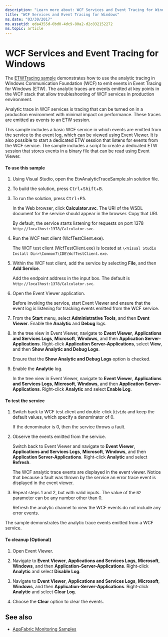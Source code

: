 ```yaml
---
description: "Learn more about: WCF Services and Event Tracing for Windows"
title: "WCF Services and Event Tracing for Windows"
ms.date: "03/30/2017"
ms.assetid: eda4355d-0bd0-4dc9-80a2-d2c832152272
ms.topic: article
---
```

# WCF Services and Event Tracing for Windows

The [ETWTracing sample](https://github.com/dotnet/samples/tree/main/framework/wcf) demonstrates how to use the analytic tracing in Windows Communication Foundation (WCF) to emit events in Event Tracing for Windows (ETW). The analytic traces are events emitted at key points in the WCF stack that allow troubleshooting of WCF services in production environment.

Analytic trace in WCF services is tracing that can be turned on in a production environment with minimal impact on performance. These traces are emitted as events to an ETW session.

This sample includes a basic WCF service in which events are emitted from the service to the event log, which can be viewed using Event Viewer. It is also possible to start a dedicated ETW session that listens for events from the WCF service. The sample includes a script to create a dedicated ETW session that stores events in a binary file that can be read using Event Viewer.

#### To use this sample

1. Using Visual Studio, open the EtwAnalyticTraceSample.sln solution file.

2. To build the solution, press <kbd>Ctrl</kbd>+<kbd>Shift</kbd>+<kbd>B</kbd>.

3. To run the solution, press <kbd>Ctrl</kbd>+<kbd>F5</kbd>.

     In the Web browser, click **Calculator.svc**. The URI of the WSDL document for the service should appear in the browser. Copy that URI.

     By default, the service starts listening for requests on port 1378 `http://localhost:1378/Calculator.svc`.

4. Run the WCF test client (WcfTestClient.exe).

     The WCF test client (WcfTestClient.exe) is located at `\<Visual Studio Install Dir>\Common7\IDE\WcfTestClient.exe`.

5. Within the WCF test client, add the service by selecting **File**, and then **Add Service**.

     Add the endpoint address in the input box. The default is `http://localhost:1378/Calculator.svc`.

6. Open the Event Viewer application.

     Before invoking the service, start Event Viewer and ensure that the event log is listening for tracking events emitted from the WCF service.

7. From the **Start** menu, select **Administrative Tools**, and then **Event Viewer**. Enable the **Analytic** and **Debug** logs.

8. In the tree view in Event Viewer, navigate to **Event Viewer**, **Applications and Services Logs**, **Microsoft**, **Windows**, and then **Application Server-Applications**. Right-click **Application Server-Applications**, select **View**, and then **Show Analytic and Debug Logs**.

     Ensure that the **Show Analytic and Debug Logs** option is checked.

9. Enable the **Analytic** log.

     In the tree view in Event Viewer, navigate to **Event Viewer**, **Applications and Services Logs**, **Microsoft**, **Windows**, and then **Application Server-Applications**. Right-click **Analytic** and select **Enable Log**.

#### To test the service

1. Switch back to WCF test client and double-click `Divide` and keep the default values, which specify a denominator of 0.

     If the denominator is 0, then the service throws a fault.

2. Observe the events emitted from the service.

     Switch back to Event Viewer and navigate to **Event Viewer**, **Applications and Services Logs**, **Microsoft**, **Windows**, and then **Application Server-Applications**. Right-click **Analytic** and select **Refresh**.

     The WCF analytic trace events are displayed in the event viewer. Notice that because a fault was thrown by the service an error trace event is displayed in the event viewer.

3. Repeat steps 1 and 2, but with valid inputs. The value of the `N2` parameter can be any number other than 0.

     Refresh the analytic channel to view the WCF events do not include any error events.

The sample demonstrates the analytic trace events emitted from a WCF service.

#### To cleanup (Optional)

1. Open Event Viewer.

2. Navigate to **Event Viewer**, **Applications and Services Logs**, **Microsoft**, **Windows**, and then **Application-Server-Applications**. Right-click **Analytic** and select **Disable Log**.

3. Navigate to **Event Viewer**, **Applications and Services Logs**, **Microsoft**, **Windows**, and then **Application-Server-Applications**. Right-click **Analytic** and select **Clear Log**.

4. Choose the **Clear** option to clear the events.

## See also

- [AppFabric Monitoring Samples](/previous-versions/appfabric/ff383407(v=azure.10))
